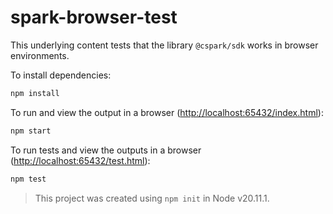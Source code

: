 # spark-browser-test

This underlying content tests that the library `@cspark/sdk` works in browser
environments.

To install dependencies:

```bash
npm install
```

To run and view the output in a browser (<http://localhost:65432/index.html>):

```bash
npm start
```

To run tests and view the outputs in a browser (<http://localhost:65432/test.html>):

```bash
npm test
```

> This project was created using `npm init` in Node v20.11.1.
